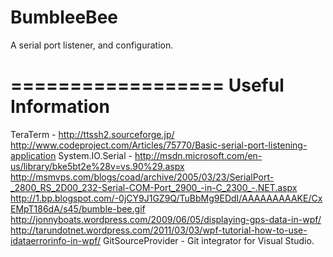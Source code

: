 BumbleeBee
==========

A serial port listener, and configuration.


==================
Useful Information
==================
TeraTerm - http://ttssh2.sourceforge.jp/
http://www.codeproject.com/Articles/75770/Basic-serial-port-listening-application
System.IO.Serial - http://msdn.microsoft.com/en-us/library/bke5bt2e%28v=vs.90%29.aspx
http://msmvps.com/blogs/coad/archive/2005/03/23/SerialPort-_2800_RS_2D00_232-Serial-COM-Port_2900_-in-C_2300_-.NET.aspx
http://1.bp.blogspot.com/-0jCY9J1GZ9Q/TuBbMg9EDdI/AAAAAAAAAKE/CxEMpT186dA/s45/bumble-bee.gif
http://jonnyboats.wordpress.com/2009/06/05/displaying-gps-data-in-wpf/
http://tarundotnet.wordpress.com/2011/03/03/wpf-tutorial-how-to-use-idataerrorinfo-in-wpf/
GitSourceProvider - Git integrator for Visual Studio.